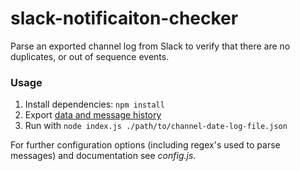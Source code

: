 # slack-notificaiton-checker
Parse an exported channel log from Slack to verify that there are no duplicates, or out of sequence events.

### Usage
1. Install dependencies: `npm install`
2. Export [data and message history](https://get.slack.help/hc/en-us/articles/201658943-Export-data-and-message-history)
2. Run with `node index.js ./path/to/channel-date-log-file.json`

For further configuration options (including regex's used to parse messages) and documentation see *config.js*.
